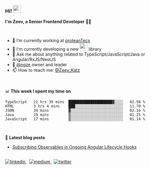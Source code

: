<h3>
  Hi! <img src="https://media.giphy.com/media/hvRJCLFzcasrR4ia7z/giphy.gif" width="25px">
</h3>

**I'm Zeev, a Senior Frontend Developer** 👨‍💻

<br/>

- 🔭 I’m currently working at [proteanTecs](https://www.proteantecs.com)
- 🌱 I'm currently developing a new <img src="https://media.giphy.com/media/XEDIHHp3i8bVoEdxd7/giphy.gif" width="25px"> library
- 💬 Ask me about anything related to TypeScript/JavaScript/Java or Angular/RxJS/NestJS
- 🚀 [@ngze](https://github.com/ngze) owner and leader
- 📫 How to reach me: [@Zeev_Katz](https://twitter.com/Zeev_Katz)

<br/>

📊 **This week I spent my time on**
<!--START_SECTION:waka-->
```text
TypeScript   21 hrs 39 mins  ████████████████████▓░░░░   82.58 % 
HTML         3 hrs 4 mins    ███░░░░░░░░░░░░░░░░░░░░░░   11.70 % 
JSON         34 mins         ▓░░░░░░░░░░░░░░░░░░░░░░░░   02.16 % 
Java         19 mins         ▒░░░░░░░░░░░░░░░░░░░░░░░░   01.25 % 
JavaScript   17 mins         ▒░░░░░░░░░░░░░░░░░░░░░░░░   01.14 % 
```
<!--END_SECTION:waka-->

<br/>

📕 **Latest blog posts**
<!-- BLOG-POST-LIST:START -->
- [Subscribing Observables in Ongoing Angular Lifecycle Hooks](https://medium.com/@zeevkatz/subscribing-observables-in-ongoing-angular-lifecycle-hooks-473224afda?source=rss-7a220ee6b5f1------2)
<!-- BLOG-POST-LIST:END -->

<br/>

<a href="https://linkedin.com/in/zeev-katz" target="_blank">
  <img src=https://img.shields.io/badge/linkedin-%231E77B5.svg?&style=for-the-badge&logo=linkedin&logoColor=white alt=linkedin style="margin-bottom: 5px;" />
</a>
&nbsp;
<a href="https://medium.com/@zeevkatz" target="_blank">
  <img src=https://img.shields.io/badge/medium-%23292929.svg?&style=for-the-badge&logo=medium&logoColor=white alt=medium style="margin-bottom: 5px;" />
</a>
&nbsp;
<a href="https://twitter.com/Zeev_Katz" target="_blank">
  <img src=https://img.shields.io/badge/twitter-%23292929.svg?&style=for-the-badge&logo=twitter&logoColor=white alt=twitter style="margin-bottom: 5px;" />
</a>
